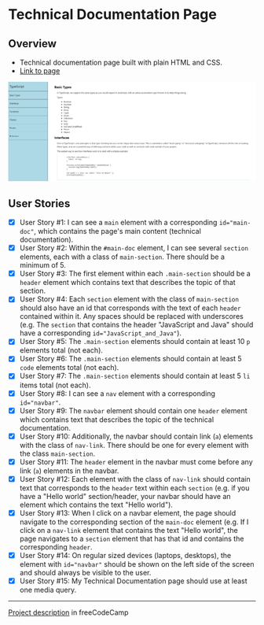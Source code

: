 # Technical Documentation Page
## Overview

- Technical documentation page built with plain HTML and CSS.
- [Link to page](https://alicefrancener.github.io/responsive-web-design/tech-documentation/)

![Tech documentation screen capture](../screen-capture/tech-documentation.png)

## User Stories

- [x] User Story #1: I can see a `main` element with a corresponding `id="main-doc"`, which contains the page's main content (technical documentation).
- [x] User Story #2: Within the `#main-doc` element, I can see several `section` elements, each with a class of `main-section`. There should be a minimum of 5.
- [x] User Story #3: The first element within each `.main-section` should be a `header` element which contains text that describes the topic of that section.
- [x] User Story #4: Each `section` element with the class of `main-section` should also have an id that corresponds with the text of each `header` contained within it. Any spaces should be replaced with underscores (e.g. The `section` that contains the header "JavaScript and Java" should have a corresponding `id="JavaScript_and_Java"`).
- [x] User Story #5: The `.main-section` elements should contain at least 10 `p` elements total (not each).
- [x] User Story #6: The `.main-section` elements should contain at least 5 `code` elements total (not each).
- [x] User Story #7: The `.main-section` elements should contain at least 5 `li` items total (not each).
- [x] User Story #8: I can see a `nav` element with a corresponding `id="navbar"`.
- [x] User Story #9: The `navbar` element should contain one `header` element which contains text that describes the topic of the technical documentation.
- [x] User Story #10: Additionally, the navbar should contain link (`a`) elements with the class of `nav-link`. There should be one for every element with the class `main-section`.
- [x] User Story #11: The `header` element in the navbar must come before any link (`a`) elements in the navbar.
- [x] User Story #12: Each element with the class of `nav-link` should contain text that corresponds to the `header` text within each `section` (e.g. if you have a "Hello world" section/header, your navbar should have an element which contains the text "Hello world").
- [x] User Story #13: When I click on a navbar element, the page should navigate to the corresponding section of the `main-doc` element (e.g. If I click on a `nav-link` element that contains the text "Hello world", the page navigates to a `section` element that has that id and contains the corresponding `header`.
- [x] User Story #14: On regular sized devices (laptops, desktops), the element with `id="navbar"` should be shown on the left side of the screen and should always be visible to the user.
- [x] User Story #15: My Technical Documentation page should use at least one media query.

---

[Project description](https://www.freecodecamp.org/learn/responsive-web-design/responsive-web-design-projects/build-a-technical-documentation-page) in freeCodeCamp
